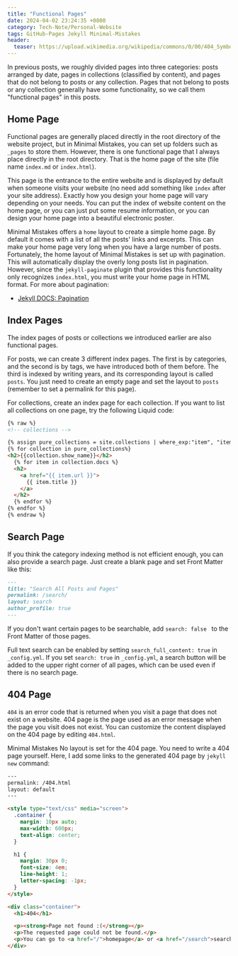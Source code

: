 ```yaml
---
title: "Functional Pages"
date: 2024-04-02 23:24:35 +0800
category: Tech-Note/Personal-Website
tags: GitHub-Pages Jekyll Minimal-Mistakes
header:
  teaser: https://upload.wikimedia.org/wikipedia/commons/0/00/404_Symbol.png
---
```


In previous posts, we roughly divided pages into three categories: posts arranged by date, pages in collections (classified by content), and pages that do not belong to posts or any collection. Pages that not belong to posts or any collection generally have some functionality, so we call them "functional pages" in this posts.

## Home Page

Functional pages are generally placed directly in the root directory of the website project, but in Minimal Mistakes, you can set up folders such as `_pages` to store them. However, there is one functional page that I always place directly in the root directory. That is the home page of the site (file name `index.md` or `index.html`).

This page is the entrance to the entire website and is displayed by default when someone visits your website (no need add something like `index` after your site address). Exactly how you design your home page will vary depending on your needs. You can put the index of website content on the home page, or you can just put some resume information, or you can design your home page into a beautiful electronic poster.

Minimal Mistakes offers a `home` layout to create a simple home page. By default it comes with a list of all the posts' links and excerpts. This can make your home page very long when you have a large number of posts. Fortunately, the home layout of Minimal Mistakes is set up with pagination. This will automatically display the overly long posts list in pagination. However, since the `jekyll-paginate` plugin that provides this functionality only recognizes `index.html`, you must write your home page in HTML format. For more about pagination:

* [Jekyll DOCS: Pagination](https://jekyllrb.com/docs/pagination/)

## Index Pages

The index pages of posts or collections we introduced earlier are also functional pages.

For posts, we can create 3 different index pages. The first is by categories, and the second is by tags, we have introduced both of them before. The third is indexed by writing years, and its corresponding layout is called `posts`. You just need to create an empty page and set the layout to `posts` (remember to set a permalink for this page).

For collections, create an index page for each collection. If you want to list all collections on one page, try the following Liquid code:

```html
{% raw %}
<!-- collections -->

{% assign pure_collections = site.collections | where_exp:"item", "item.label != 'posts'"%}
{% for collection in pure_collections%}
<h2>{{collection.show_name}}</h2>
  {% for item in collection.docs %}
  <h2>
    <a href="{{ item.url }}">
      {{ item.title }}
    </a>
  </h2>
  {% endfor %}
{% endfor %}
{% endraw %}
```

## Search Page

If you think the category indexing method is not efficient enough, you can also provide a search page. Just create a blank page and set Front Matter like this:

```markdown
---
title: "Search All Posts and Pages"
permalink: /search/
layout: search
author_profile: true
---
```

If you don't want certain pages to be searchable, add `search: false
` to the Front Matter of those pages.

Full text search can be enabled by setting `search_full_content: true` in `_config.yml`. If you set `search: true` in `_config.yml`, a search button will be added to the upper right corner of all pages, which can be used even if there is no search page.

## 404 Page

`404` is an error code that is returned when you visit a page that does not exist on a website. 404 page is the page used as an error message when the page you visit does not exist. You can customize the content displayed on the 404 page by editing `404.html`.

Minimal Mistakes No layout is set for the 404 page. You need to write a 404 page yourself. Here, I add some links to the generated 404 page by `jekyll new` command:

```html
---
permalink: /404.html
layout: default
---

<style type="text/css" media="screen">
  .container {
    margin: 10px auto;
    max-width: 600px;
    text-align: center;
  }

  h1 {
    margin: 30px 0;
    font-size: 4em;
    line-height: 1;
    letter-spacing: -1px;
  }
</style>

<div class="container">
  <h1>404</h1>

  <p><strong>Page not found :(</strong></p>
  <p>The requested page could not be found.</p>
  <p>You can go to <a href="/">homepage</a> or <a href="/search">search</a> what you want.</p>
</div>
```
